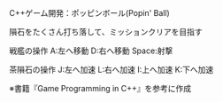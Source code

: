 C++ゲーム開発：ポッピンボール(Popin' Ball)

隕石をたくさん打ち落して、ミッションクリアを目指す

戦艦の操作
A:左へ移動
D:右へ移動
Space:射撃

茶隕石の操作
J:左へ加速
L:右へ加速
I:上へ加速
K:下へ加速

※書籍『Game Programming in C++』を参考に作成
